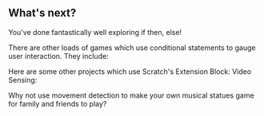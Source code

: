 ## What's next?

You've done fantastically well exploring if then, else!

There are other loads of games which use conditional statements to gauge user interaction. They include:

Here are some other projects which use Scratch's Extension Block: Video Sensing:

Why not use movement detection to make your own musical statues game for family and friends to play?
